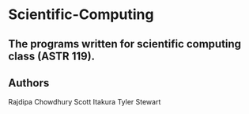 # Scientific-Computing

## The programs written for scientific computing class (ASTR 119). 


Authors
----------------------------------------
Rajdipa Chowdhury
Scott Itakura
Tyler Stewart


